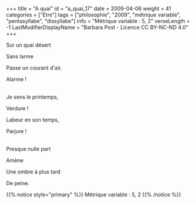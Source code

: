 +++
title = "A quai"
id = "a_quai_17"
date = 2009-04-06
weight = 41
categories = ["Etre"]
tags = ["philosophie", "2009", "métrique variable", "pentasyllabe", "dissyllabe"]
info = "Métrique variable : 5, 2"
verseLength = -1
LastModifierDisplayName = "Barbara Post - Licence CC BY-NC-ND 4.0"
+++

Sur un quai désert

Sans larme

Passe un courant d'air.

Alarme !

 \
Je sens le printemps,

Verdure !

Labeur en son temps,

Parjure !

 \
Presque nulle part

Amène

Une ombre à plus tard

De peine.

{{% notice style="primary" %}}
Métrique variable : 5, 2
{{% /notice %}}
